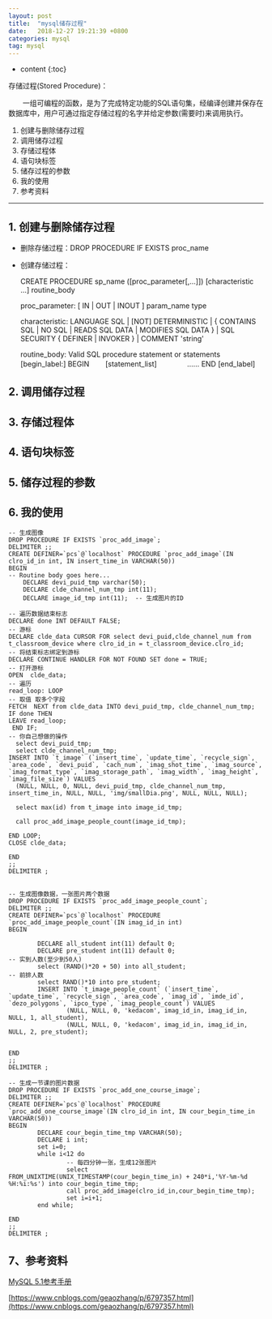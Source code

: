 ```yaml
---
layout: post
title:  "mysql储存过程"
date:   2018-12-27 19:21:39 +0800
categories: mysql
tag: mysql
---
```


* content
{:toc}


存储过程(Stored Procedure)：

　　一组可编程的函数，是为了完成特定功能的SQL语句集，经编译创建并保存在数据库中，用户可通过指定存储过程的名字并给定参数(需要时)来调用执行。

1. 创建与删除储存过程
2. 调用储存过程
3. 存储过程体
4. 语句块标签
5. 储存过程的参数
6. 我的使用
7. 参考资料

----------


## 1. 创建与删除储存过程  ##



- 删除存储过程：DROP PROCEDURE IF EXISTS proc_name
- 创建存储过程：

    CREATE PROCEDURE sp_name ([proc_parameter[,...]])
    [characteristic ...] routine_body
     
    proc_parameter:
    [ IN | OUT | INOUT ] param_name type
    
    characteristic:
    LANGUAGE SQL
      | [NOT] DETERMINISTIC
      | { CONTAINS SQL | NO SQL | READS SQL DATA | MODIFIES SQL DATA }
      | SQL SECURITY { DEFINER | INVOKER }
      | COMMENT 'string'
     
    routine_body:
    Valid SQL procedure statement or statements
    [begin_label:] BEGIN
    　　[statement_list]
    　　　　……
    END [end_label]
    

## 2. 调用储存过程 ##


## 3. 存储过程体 ##


## 4. 语句块标签 ##


## 5. 储存过程的参数 ##


## 6. 我的使用 ##

    -- 生成图像
    DROP PROCEDURE IF EXISTS `proc_add_image`;
    DELIMITER ;;
    CREATE DEFINER=`pcs`@`localhost` PROCEDURE `proc_add_image`(IN clro_id_in int, IN insert_time_in VARCHAR(50))
    BEGIN
    -- Routine body goes here...
    	DECLARE devi_puid_tmp varchar(50);
    	DECLARE clde_channel_num_tmp int(11);
    	DECLARE image_id_tmp int(11);  -- 生成图片的ID
    
    -- 遍历数据结束标志
    DECLARE done INT DEFAULT FALSE;
    -- 游标
    DECLARE clde_data CURSOR FOR select devi_puid,clde_channel_num from t_classroom_device where clro_id_in = t_classroom_device.clro_id;
    -- 将结束标志绑定到游标
    DECLARE CONTINUE HANDLER FOR NOT FOUND SET done = TRUE;
    -- 打开游标
    OPEN  clde_data; 
    -- 遍历
    read_loop: LOOP
    -- 取值 取多个字段
    FETCH  NEXT from clde_data INTO devi_puid_tmp, clde_channel_num_tmp;
    IF done THEN
    LEAVE read_loop;
     END IF;
    -- 你自己想做的操作
      select devi_puid_tmp;
      select clde_channel_num_tmp;
    INSERT INTO `t_image` (`insert_time`, `update_time`, `recycle_sign`, `area_code`, `devi_puid`, `cach_num`, `imag_shot_time`, `imag_source`, `imag_format_type`, `imag_storage_path`, `imag_width`, `imag_height`, `imag_file_size`) VALUES 
      (NULL, NULL, 0, NULL, devi_puid_tmp, clde_channel_num_tmp, insert_time_in, NULL, NULL, 'img/smallDia.png', NULL, NULL, NULL);
    				
      select max(id) from t_image into image_id_tmp;
    
      call proc_add_image_people_count(image_id_tmp);
    
    END LOOP;
    CLOSE clde_data;
    
    END
    ;;
    DELIMITER ;
    
    
    -- 生成图像数据，一张图片两个数据
    DROP PROCEDURE IF EXISTS `proc_add_image_people_count`;
    DELIMITER ;;
    CREATE DEFINER=`pcs`@`localhost` PROCEDURE `proc_add_image_people_count`(IN imag_id_in int)
    BEGIN
    
    		DECLARE all_student int(11) default 0;
    		DECLARE pre_student int(11) default 0;
    -- 实到人数(至少到50人)
    		select (RAND()*20 + 50) into all_student;
    -- 前排人数
    		select RAND()*10 into pre_student;
    		INSERT INTO `t_image_people_count` (`insert_time`, `update_time`, `recycle_sign`, `area_code`, `imag_id`, `imde_id`, `dezo_polygons`, `ipco_type`, `imag_people_count`) VALUES
    				(NULL, NULL, 0, 'kedacom', imag_id_in, imag_id_in, NULL, 1, all_student),
    				(NULL, NULL, 0, 'kedacom', imag_id_in, imag_id_in, NULL, 2, pre_student);
    
    
    END
    ;;
    DELIMITER ;
    
    -- 生成一节课的图片数据
    DROP PROCEDURE IF EXISTS `proc_add_one_course_image`;
    DELIMITER ;;
    CREATE DEFINER=`pcs`@`localhost` PROCEDURE `proc_add_one_course_image`(IN clro_id_in int, IN cour_begin_time_in VARCHAR(50))
    BEGIN
    		DECLARE cour_begin_time_tmp VARCHAR(50);
    		DECLARE i int;
    		set i=0;
    		while i<12 do
    				-- 每四分钟一张，生成12张图片
    				select FROM_UNIXTIME(UNIX_TIMESTAMP(cour_begin_time_in) + 240*i,'%Y-%m-%d %H:%i:%s') into cour_begin_time_tmp;
    				call proc_add_image(clro_id_in,cour_begin_time_tmp);
    				set i=i+1;
    		end while;
    
    END
    ;;
    DELIMITER ;
    
    

## 7、参考资料 ##

[MySQL 5.1参考手册](http://tool.oschina.net/apidocs/apidoc?api=mysql-5.1-zh)

[https://www.cnblogs.com/geaozhang/p/6797357.html](https://www.cnblogs.com/geaozhang/p/6797357.html)

